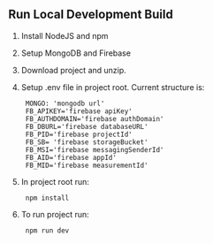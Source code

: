 ## Run Local Development Build
1. Install NodeJS and npm
2. Setup MongoDB and Firebase
3. Download project and unzip.
4. Setup .env file in project root. Current structure is:

        MONGO: 'mongodb url'
        FB_APIKEY='firebase apiKey'
        FB_AUTHDOMAIN='firebase authDomain'
        FB_DBURL='firebase databaseURL'
        FB_PID='firebase projectId'
        FB_SB= 'firebase storageBucket'
        FB_MSI='firebase messagingSenderId'
        FB_AID='firebase appId'
        FB_MID='firebase measurementId'

4. In project root run:

        npm install

5. To run project run:

        npm run dev
